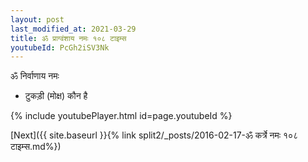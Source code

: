 ```yaml
---
layout: post
last_modified_at: 2021-03-29
title: ॐ प्राग्वंशाय नमः १०८ टाइम्स
youtubeId: PcGh2iSV3Nk
---
```

 
 
 ॐ निर्वाणाय नमः  
 
 -  टुकड़ी (मोक्ष) कौन है 
 
  
 
  
 
 
 
 
 
 


{% include youtubePlayer.html id=page.youtubeId %}
 
[Next]({{ site.baseurl }}{% link  split2/_posts/2016-02-17-ॐ कर्त्रे नमः १०८ टाइम्स.md%})
 
